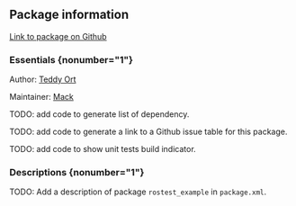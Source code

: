 <div id='rostest_example-autogenerated' markdown='1'>


<!-- do not edit this file, autogenerated -->

## Package information 

[Link to package on Github](github:org=duckietown,repo=Software,path=60-templates/rostest_example,branch=andrea-config)

### Essentials {nonumber="1"}

Author: [Teddy Ort](mailto:teddy@mit.edu)

Maintainer: [Mack](mailto:mack@duckietown.org)

TODO: add code to generate list of dependency.

TODO: add code to generate a link to a Github issue table for this package.

TODO: add code to show unit tests build indicator.

### Descriptions {nonumber="1"}

TODO: Add a description of package `rostest_example` in `package.xml`.



</div>

